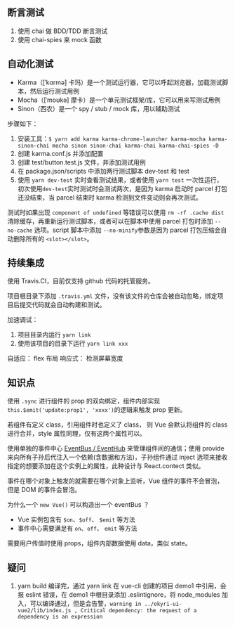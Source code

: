 ## 断言测试

1. 使用 chai 做 BDD/TDD 断言测试
2. 使用 chai-spies 来 mock 函数

## 自动化测试

- Karma（[ˈkɑrmə] 卡玛）是一个测试运行器，它可以呼起浏览器，加载测试脚本，然后运行测试用例
- Mocha（[ˈmoʊkə] 摩卡）是一个单元测试框架/库，它可以用来写测试用例
- Sinon（西农）是一个 spy / stub / mock 库，用以辅助测试

步骤如下：

1.  安装工具：`$ yarn add karma karma-chrome-launcher karma-mocha karma-sinon-chai mocha sinon sinon-chai karma-chai karma-chai-spies -D`
2.  创建 karma.conf.js 并添加配置
3.  创建 test/button.test.js 文件，并添加测试用例
4.  在 package.json/scripts 中添加两行测试脚本 dev-test 和 test
5.  使用 `yarn dev-test` 实时查看测试结果，或者使用 `yarn test` 一次性运行，初次使用`dev-test`实时测试时会测试两次，是因为 karma 启动时 parcel 打包还没结束，当 parcel 结束时 karma 检测到文件变动则会再次测试。

测试时如果出现 `component of undefined` 等错误可以使用 `rm -rf .cache dist` 清除缓存，再重新运行测试脚本，或者可以在脚本中使用 parcel 打包时添加 `--no-cache` 选项。script 脚本中添加 `--no-minify`参数是因为 parcel 打包压缩会自动删除所有的 `<slot></slot>`。

## 持续集成

使用 Travis.CI，目前仅支持 github 代码的托管服务。

项目根目录下添加 `.travis.yml` 文件，没有该文件的仓库会被自动忽略，绑定项目后提交代码就会自动构建和测试。

加速调试：

1. 项目目录内运行 `yarn link`
2. 使用该项目的目录下运行 `yarn link xxx`

自适应： flex 布局
响应式： 检测屏幕宽度

## 知识点

使用 `.sync` 进行组件的 prop 的双向绑定，组件内部实现`this.$emit('update:prop1', 'xxxx')`的逻辑来触发 prop 更新。

若组件有定义 class，引用组件时也定义了 class， 则 Vue 会默认将组件的 class 进行合并，style 属性同理，仅有这两个属性可以。

使用单独的事件中心 [EventBus / EventHub](https://cn.vuejs.org/v2/guide/migration.html#dispatch-%E5%92%8C-broadcast-%E6%9B%BF%E6%8D%A2) 来管理组件间的通信；使用 provide 来向所有子孙后代注入一个依赖(含数据和方法)，子孙组件通过 inject 选项来接收指定的想要添加在这个实例上的属性，此种设计与 React.contect 类似。

事件在哪个对象上触发的就需要在哪个对象上监听，Vue 组件的事件不会冒泡，但是 DOM 的事件会冒泡。

为什么一个 `new Vue()` 可以构造出一个 eventBus ？

- Vue 实例包含有 `$on`、`$off`、 `$emit` 等方法
- 事件中心需要满足有 `on`、`off`、 `emit` 等方法

需要用户传值时使用 props，组件内部数据使用 data，类似 state。

## 疑问

1. yarn build 编译完，通过 yarn link 在 vue-cli 创建的项目 demo1 中引用，会报 eslint 错误，在 demo1 中根目录添加 .eslintignore，将 node_modules 加入，可以编译通过，但是会告警，`warning in ../okyri-ui-vue2/lib/index.js , Critical dependency: the request of a dependency is an expression`
